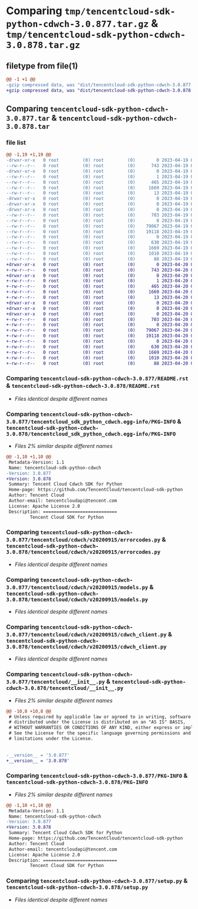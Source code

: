 # Comparing `tmp/tencentcloud-sdk-python-cdwch-3.0.877.tar.gz` & `tmp/tencentcloud-sdk-python-cdwch-3.0.878.tar.gz`

## filetype from file(1)

```diff
@@ -1 +1 @@
-gzip compressed data, was "dist/tencentcloud-sdk-python-cdwch-3.0.877.tar", last modified: Wed Apr 19 09:08:48 2023, max compression
+gzip compressed data, was "dist/tencentcloud-sdk-python-cdwch-3.0.878.tar", last modified: Thu Apr 20 00:22:47 2023, max compression
```

## Comparing `tencentcloud-sdk-python-cdwch-3.0.877.tar` & `tencentcloud-sdk-python-cdwch-3.0.878.tar`

### file list

```diff
@@ -1,19 +1,19 @@
-drwxr-xr-x   0 root         (0) root         (0)        0 2023-04-19 09:08:48.000000 tencentcloud-sdk-python-cdwch-3.0.877/
--rw-r--r--   0 root         (0) root         (0)      743 2023-04-19 09:08:48.000000 tencentcloud-sdk-python-cdwch-3.0.877/README.rst
-drwxr-xr-x   0 root         (0) root         (0)        0 2023-04-19 09:08:48.000000 tencentcloud-sdk-python-cdwch-3.0.877/tencentcloud_sdk_python_cdwch.egg-info/
--rw-r--r--   0 root         (0) root         (0)        1 2023-04-19 09:08:48.000000 tencentcloud-sdk-python-cdwch-3.0.877/tencentcloud_sdk_python_cdwch.egg-info/dependency_links.txt
--rw-r--r--   0 root         (0) root         (0)      465 2023-04-19 09:08:48.000000 tencentcloud-sdk-python-cdwch-3.0.877/tencentcloud_sdk_python_cdwch.egg-info/SOURCES.txt
--rw-r--r--   0 root         (0) root         (0)     1669 2023-04-19 09:08:48.000000 tencentcloud-sdk-python-cdwch-3.0.877/tencentcloud_sdk_python_cdwch.egg-info/PKG-INFO
--rw-r--r--   0 root         (0) root         (0)       13 2023-04-19 09:08:48.000000 tencentcloud-sdk-python-cdwch-3.0.877/tencentcloud_sdk_python_cdwch.egg-info/top_level.txt
-drwxr-xr-x   0 root         (0) root         (0)        0 2023-04-19 09:08:48.000000 tencentcloud-sdk-python-cdwch-3.0.877/tencentcloud/
-drwxr-xr-x   0 root         (0) root         (0)        0 2023-04-19 09:08:48.000000 tencentcloud-sdk-python-cdwch-3.0.877/tencentcloud/cdwch/
-drwxr-xr-x   0 root         (0) root         (0)        0 2023-04-19 09:08:48.000000 tencentcloud-sdk-python-cdwch-3.0.877/tencentcloud/cdwch/v20200915/
--rw-r--r--   0 root         (0) root         (0)      703 2023-04-19 09:08:48.000000 tencentcloud-sdk-python-cdwch-3.0.877/tencentcloud/cdwch/v20200915/errorcodes.py
--rw-r--r--   0 root         (0) root         (0)        0 2023-04-19 09:08:48.000000 tencentcloud-sdk-python-cdwch-3.0.877/tencentcloud/cdwch/v20200915/__init__.py
--rw-r--r--   0 root         (0) root         (0)    79067 2023-04-19 09:08:48.000000 tencentcloud-sdk-python-cdwch-3.0.877/tencentcloud/cdwch/v20200915/models.py
--rw-r--r--   0 root         (0) root         (0)    19118 2023-04-19 09:08:48.000000 tencentcloud-sdk-python-cdwch-3.0.877/tencentcloud/cdwch/v20200915/cdwch_client.py
--rw-r--r--   0 root         (0) root         (0)        0 2023-04-19 09:08:48.000000 tencentcloud-sdk-python-cdwch-3.0.877/tencentcloud/cdwch/__init__.py
--rw-r--r--   0 root         (0) root         (0)      630 2023-04-19 09:08:48.000000 tencentcloud-sdk-python-cdwch-3.0.877/tencentcloud/__init__.py
--rw-r--r--   0 root         (0) root         (0)     1669 2023-04-19 09:08:48.000000 tencentcloud-sdk-python-cdwch-3.0.877/PKG-INFO
--rw-r--r--   0 root         (0) root         (0)     1010 2023-04-19 09:08:48.000000 tencentcloud-sdk-python-cdwch-3.0.877/setup.py
--rw-r--r--   0 root         (0) root         (0)       88 2023-04-19 09:08:48.000000 tencentcloud-sdk-python-cdwch-3.0.877/setup.cfg
+drwxr-xr-x   0 root         (0) root         (0)        0 2023-04-20 00:22:47.000000 tencentcloud-sdk-python-cdwch-3.0.878/
+-rw-r--r--   0 root         (0) root         (0)      743 2023-04-20 00:22:47.000000 tencentcloud-sdk-python-cdwch-3.0.878/README.rst
+drwxr-xr-x   0 root         (0) root         (0)        0 2023-04-20 00:22:47.000000 tencentcloud-sdk-python-cdwch-3.0.878/tencentcloud_sdk_python_cdwch.egg-info/
+-rw-r--r--   0 root         (0) root         (0)        1 2023-04-20 00:22:47.000000 tencentcloud-sdk-python-cdwch-3.0.878/tencentcloud_sdk_python_cdwch.egg-info/dependency_links.txt
+-rw-r--r--   0 root         (0) root         (0)      465 2023-04-20 00:22:47.000000 tencentcloud-sdk-python-cdwch-3.0.878/tencentcloud_sdk_python_cdwch.egg-info/SOURCES.txt
+-rw-r--r--   0 root         (0) root         (0)     1669 2023-04-20 00:22:47.000000 tencentcloud-sdk-python-cdwch-3.0.878/tencentcloud_sdk_python_cdwch.egg-info/PKG-INFO
+-rw-r--r--   0 root         (0) root         (0)       13 2023-04-20 00:22:47.000000 tencentcloud-sdk-python-cdwch-3.0.878/tencentcloud_sdk_python_cdwch.egg-info/top_level.txt
+drwxr-xr-x   0 root         (0) root         (0)        0 2023-04-20 00:22:47.000000 tencentcloud-sdk-python-cdwch-3.0.878/tencentcloud/
+drwxr-xr-x   0 root         (0) root         (0)        0 2023-04-20 00:22:47.000000 tencentcloud-sdk-python-cdwch-3.0.878/tencentcloud/cdwch/
+drwxr-xr-x   0 root         (0) root         (0)        0 2023-04-20 00:22:47.000000 tencentcloud-sdk-python-cdwch-3.0.878/tencentcloud/cdwch/v20200915/
+-rw-r--r--   0 root         (0) root         (0)      703 2023-04-20 00:22:47.000000 tencentcloud-sdk-python-cdwch-3.0.878/tencentcloud/cdwch/v20200915/errorcodes.py
+-rw-r--r--   0 root         (0) root         (0)        0 2023-04-20 00:22:47.000000 tencentcloud-sdk-python-cdwch-3.0.878/tencentcloud/cdwch/v20200915/__init__.py
+-rw-r--r--   0 root         (0) root         (0)    79067 2023-04-20 00:22:47.000000 tencentcloud-sdk-python-cdwch-3.0.878/tencentcloud/cdwch/v20200915/models.py
+-rw-r--r--   0 root         (0) root         (0)    19118 2023-04-20 00:22:47.000000 tencentcloud-sdk-python-cdwch-3.0.878/tencentcloud/cdwch/v20200915/cdwch_client.py
+-rw-r--r--   0 root         (0) root         (0)        0 2023-04-20 00:22:47.000000 tencentcloud-sdk-python-cdwch-3.0.878/tencentcloud/cdwch/__init__.py
+-rw-r--r--   0 root         (0) root         (0)      630 2023-04-20 00:22:47.000000 tencentcloud-sdk-python-cdwch-3.0.878/tencentcloud/__init__.py
+-rw-r--r--   0 root         (0) root         (0)     1669 2023-04-20 00:22:47.000000 tencentcloud-sdk-python-cdwch-3.0.878/PKG-INFO
+-rw-r--r--   0 root         (0) root         (0)     1010 2023-04-20 00:22:47.000000 tencentcloud-sdk-python-cdwch-3.0.878/setup.py
+-rw-r--r--   0 root         (0) root         (0)       88 2023-04-20 00:22:47.000000 tencentcloud-sdk-python-cdwch-3.0.878/setup.cfg
```

### Comparing `tencentcloud-sdk-python-cdwch-3.0.877/README.rst` & `tencentcloud-sdk-python-cdwch-3.0.878/README.rst`

 * *Files identical despite different names*

### Comparing `tencentcloud-sdk-python-cdwch-3.0.877/tencentcloud_sdk_python_cdwch.egg-info/PKG-INFO` & `tencentcloud-sdk-python-cdwch-3.0.878/tencentcloud_sdk_python_cdwch.egg-info/PKG-INFO`

 * *Files 2% similar despite different names*

```diff
@@ -1,10 +1,10 @@
 Metadata-Version: 1.1
 Name: tencentcloud-sdk-python-cdwch
-Version: 3.0.877
+Version: 3.0.878
 Summary: Tencent Cloud Cdwch SDK for Python
 Home-page: https://github.com/TencentCloud/tencentcloud-sdk-python
 Author: Tencent Cloud
 Author-email: tencentcloudapi@tencent.com
 License: Apache License 2.0
 Description: ============================
         Tencent Cloud SDK for Python
```

### Comparing `tencentcloud-sdk-python-cdwch-3.0.877/tencentcloud/cdwch/v20200915/errorcodes.py` & `tencentcloud-sdk-python-cdwch-3.0.878/tencentcloud/cdwch/v20200915/errorcodes.py`

 * *Files identical despite different names*

### Comparing `tencentcloud-sdk-python-cdwch-3.0.877/tencentcloud/cdwch/v20200915/models.py` & `tencentcloud-sdk-python-cdwch-3.0.878/tencentcloud/cdwch/v20200915/models.py`

 * *Files identical despite different names*

### Comparing `tencentcloud-sdk-python-cdwch-3.0.877/tencentcloud/cdwch/v20200915/cdwch_client.py` & `tencentcloud-sdk-python-cdwch-3.0.878/tencentcloud/cdwch/v20200915/cdwch_client.py`

 * *Files identical despite different names*

### Comparing `tencentcloud-sdk-python-cdwch-3.0.877/tencentcloud/__init__.py` & `tencentcloud-sdk-python-cdwch-3.0.878/tencentcloud/__init__.py`

 * *Files 2% similar despite different names*

```diff
@@ -10,8 +10,8 @@
 # Unless required by applicable law or agreed to in writing, software
 # distributed under the License is distributed on an "AS IS" BASIS,
 # WITHOUT WARRANTIES OR CONDITIONS OF ANY KIND, either express or implied.
 # See the License for the specific language governing permissions and
 # limitations under the License.
 
 
-__version__ = '3.0.877'
+__version__ = '3.0.878'
```

### Comparing `tencentcloud-sdk-python-cdwch-3.0.877/PKG-INFO` & `tencentcloud-sdk-python-cdwch-3.0.878/PKG-INFO`

 * *Files 2% similar despite different names*

```diff
@@ -1,10 +1,10 @@
 Metadata-Version: 1.1
 Name: tencentcloud-sdk-python-cdwch
-Version: 3.0.877
+Version: 3.0.878
 Summary: Tencent Cloud Cdwch SDK for Python
 Home-page: https://github.com/TencentCloud/tencentcloud-sdk-python
 Author: Tencent Cloud
 Author-email: tencentcloudapi@tencent.com
 License: Apache License 2.0
 Description: ============================
         Tencent Cloud SDK for Python
```

### Comparing `tencentcloud-sdk-python-cdwch-3.0.877/setup.py` & `tencentcloud-sdk-python-cdwch-3.0.878/setup.py`

 * *Files identical despite different names*


